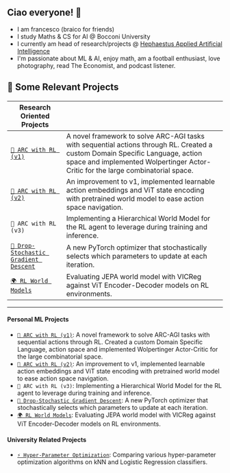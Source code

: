 
## Ciao everyone! 👋
 - I am francesco (braico for friends)
 - I study Maths & CS for AI @ Bocconi University
- I currently am head of research/projects @ [Hephaestus Applied Artificial Intelligence](https://github.com/Hephaestus-AI-Association)
- I'm passionate about ML & AI, enjoy math, am a football enthusiast, love photography, read The Economist, and podcast listener.

## 📌 Some Relevant Projects 

#### 
| Research Oriented Projects               | |                                      
|-----------------------------------------|--------------------------------------------------|
|[`🧠 ARC with RL (v1)`](https://github.com/francescobraicovich/ARC.git) | A novel framework to solve ARC-AGI tasks with sequential actions through RL. Created a custom Domain Specific Language, action space and implemented Wolpertinger Actor-Critic for the large combinatorial space.|
| [`🧠 ARC with RL (v2)`](https://github.com/francescobraicovich/ARC2.git) | An improvement to v1, implemented learnable action embeddings and ViT state encoding with pretrained world model to ease action space navigation.|
| `🧠 ARC with RL (v3)` | Implementing a Hierarchical World Model for the RL agent to leverage during training and inference.|
| [`🔻 Drop-Stochastic Gradient Descent`](https://github.com/francescobraicovich/dsgd.git) | A new PyTorch optimizer that stochastically selects which parameters to update at each iteration.|
| [`🌍 RL World Models`](https://github.com/francescobraicovich/rl-worlds.git) | Evaluating JEPA world model with VICReg against ViT Encoder-Decoder models on RL environments.|

---

#### Personal ML Projects

- [`🧠 ARC with RL (v1)`](https://github.com/francescobraicovich/ARC.git): A novel framework to solve ARC-AGI tasks with sequential actions through RL. Created a custom Domain Specific Language, action space and implemented Wolpertinger Actor-Critic for the large combinatorial space.
- [`🧠 ARC with RL (v2)`](https://github.com/francescobraicovich/ARC2.git): An improvement to v1, implemented learnable action embeddings and ViT state encoding with pretrained world model to ease action space navigation.
- `🧠 ARC with RL (v3)`: Implementing a Hierarchical World Model for the RL agent to leverage during training and inference.
- [`🔻 Drop-Stochastic Gradient Descent`](https://github.com/francescobraicovich/dsgd.git): A new PyTorch optimizer that stochastically selects which parameters to update at each iteration.
- [`🌍 RL World Models`](https://github.com/francescobraicovich/rl-worlds.git): Evaluating JEPA world model with VICReg against ViT Encoder-Decoder models on RL environments.


#### University Related Projects

- [`⚡️ Hyper-Parameter Optimization`](https://github.com/francescobraicovich/parameter_optimization.git): Comparing various hyper-parameter optimization algorithms on kNN and Logistic Regression classifiers.


